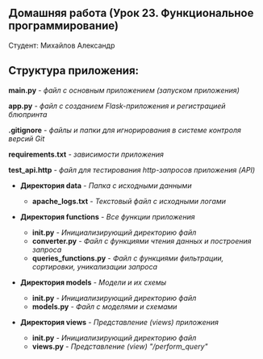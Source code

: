 ## Домашняя работа (Урок 23. Функциональное программирование)

Студент: Михайлов Александр

## Структура приложения:

**main.py** - *файл с основным приложением (запуском приложения)*

**app.py** - *файл с созданием Flask-приложения и регистрацией блюпринта*

**.gitignore** - *файлы и папки для игнорирования в системе контроля версий Git*

**requirements.txt** - *зависимости приложения*

**test_api.http** - *файл для тестирования http-запросов приложения (API)*

- **Директория data** - *Папка с исходными данными*
    - **apache_logs.txt** - *Текстовый файл с исходными логами* <br>

- **Директория functions** - *Все функции приложения*
    - **init.py** - *Инициализирующий директорию файл* <br>
    - **converter.py** - *Файл с функциями чтения данных и построения запроса* <br>
    - **queries_functions.py** - *Файл с функциями фильтрации, сортировки, уникализации запроса* <br>

- **Директория models** - *Модели и их схемы*
    - **init.py** - *Инициализирующий директорию файл* <br>
    - **models.py** - *Файл с моделями и схемами* <br>

- **Директория views** - *Представление (views) приложения*
    - **init.py** - *Инициализирующий директорию файл* <br>
    - **views.py** - *Представление (view) "/perform_query"* <br>


